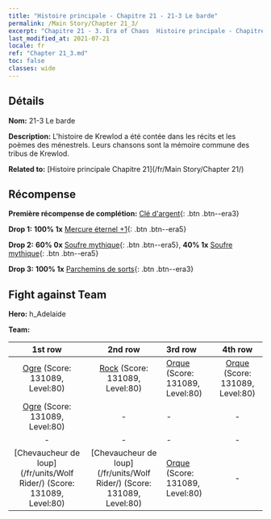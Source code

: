 ```yaml
---
title: "Histoire principale - Chapitre 21 - 21-3 Le barde"
permalink: /Main Story/Chapter 21_3/
excerpt: "Chapitre 21 - 3. Era of Chaos  Histoire principale - Chapitre 21_3. 21-3 Le barde"
last_modified_at: 2021-07-21
locale: fr
ref: "Chapter 21_3.md"
toc: false
classes: wide
---
```


## Détails

 **Nom:** 21-3 Le barde

 **Description:** L'histoire de Krewlod a été contée dans les récits et les poèmes des ménestrels. Leurs chansons sont la mémoire commune des tribus de Krewlod.

 **Related to:** [Histoire principale Chapitre 21](/fr/Main Story/Chapter 21/)

## Récompense

 **Première récompense de complétion:** [Clé d'argent](/ItemsFR/con_693/){: .btn .btn--era3}

 **Drop 1:** **100% 1x** [Mercure éternel +1](/ItemsFR/mat_70/){: .btn .btn--era5}

 **Drop 2:** **60% 0x** [Soufre mythique](/ItemsFR/mat_64/){: .btn .btn--era5}, **40% 1x** [Soufre mythique](/ItemsFR/mat_64/){: .btn .btn--era5}

 **Drop 3:** **100% 1x** [Parchemins de sorts](/ItemsFR/con_694/){: .btn .btn--era3}


## Fight against Team
 **Hero:** h_Adelaide

 **Team:**


  | 1st row | 2nd row | 3rd row | 4th row |
  |:----:|:----:|:----|:----:|
  | [Ogre](/fr/units/Ogre/) (Score: 131089, Level:80)  | [Rock](/fr/units/Roc/) (Score: 131089, Level:80)  | [Orque](/fr/units/Orc/) (Score: 131089, Level:80)  | [Orque](/fr/units/Orc/) (Score: 131089, Level:80)  |
  | [Ogre](/fr/units/Ogre/) (Score: 131089, Level:80)  | - | - | - |
  | - | - | - | - |
  | [Chevaucheur de loup](/fr/units/Wolf Rider/) (Score: 131089, Level:80)  | [Chevaucheur de loup](/fr/units/Wolf Rider/) (Score: 131089, Level:80)  | [Orque](/fr/units/Orc/) (Score: 131089, Level:80)  | - |


